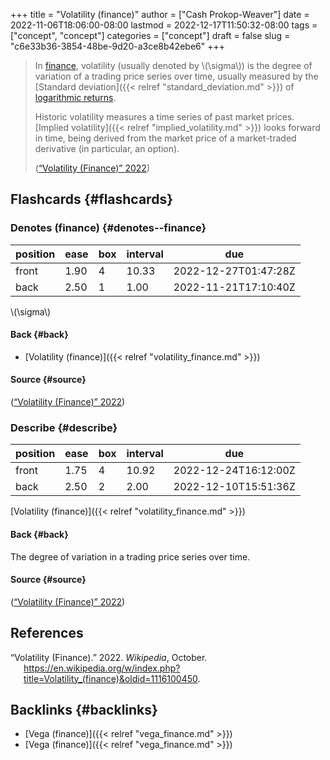 +++
title = "Volatility (finance)"
author = ["Cash Prokop-Weaver"]
date = 2022-11-06T18:06:00-08:00
lastmod = 2022-12-17T11:50:32-08:00
tags = ["concept", "concept"]
categories = ["concept"]
draft = false
slug = "c6e33b36-3854-48be-9d20-a3ce8b42ebe6"
+++

> In [finance](https://en.wikipedia.org/wiki/Finance), volatility (usually denoted by \\(\sigma\\)) is the degree of variation of a trading price series over time, usually measured by the [Standard deviation]({{< relref "standard_deviation.md" >}}) of [logarithmic returns](https://en.wikipedia.org/wiki/Logarithmic_return).
>
> Historic volatility measures a time series of past market prices. [Implied volatility]({{< relref "implied_volatility.md" >}}) looks forward in time, being derived from the market price of a market-traded derivative (in particular, an option).
>
> (<a href="#citeproc_bib_item_1">“Volatility (Finance)” 2022</a>)


## Flashcards {#flashcards}


### Denotes (finance) {#denotes--finance}

| position | ease | box | interval | due                  |
|----------|------|-----|----------|----------------------|
| front    | 1.90 | 4   | 10.33    | 2022-12-27T01:47:28Z |
| back     | 2.50 | 1   | 1.00     | 2022-11-21T17:10:40Z |

\\(\sigma\\)


#### Back {#back}

-   [Volatility (finance)]({{< relref "volatility_finance.md" >}})


#### Source {#source}

(<a href="#citeproc_bib_item_1">“Volatility (Finance)” 2022</a>)


### Describe {#describe}

| position | ease | box | interval | due                  |
|----------|------|-----|----------|----------------------|
| front    | 1.75 | 4   | 10.92    | 2022-12-24T16:12:00Z |
| back     | 2.50 | 2   | 2.00     | 2022-12-10T15:51:36Z |

[Volatility (finance)]({{< relref "volatility_finance.md" >}})


#### Back {#back}

The degree of variation in a trading price series over time.


#### Source {#source}

(<a href="#citeproc_bib_item_1">“Volatility (Finance)” 2022</a>)

## References

<style>.csl-entry{text-indent: -1.5em; margin-left: 1.5em;}</style><div class="csl-bib-body">
  <div class="csl-entry"><a id="citeproc_bib_item_1"></a>“Volatility (Finance).” 2022. <i>Wikipedia</i>, October. <a href="https://en.wikipedia.org/w/index.php?title=Volatility_(finance)&oldid=1116100450">https://en.wikipedia.org/w/index.php?title=Volatility_(finance)&#38;oldid=1116100450</a>.</div>
</div>


## Backlinks {#backlinks}

-   [Vega (finance)]({{< relref "vega_finance.md" >}})
-   [Vega (finance)]({{< relref "vega_finance.md" >}})

